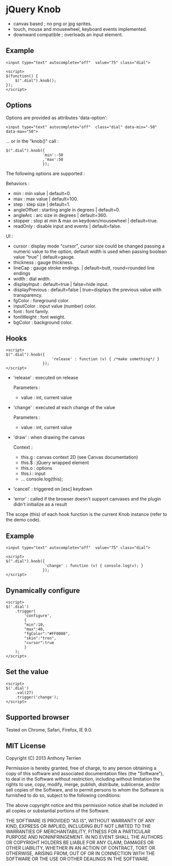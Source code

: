 # jQuery Knob

- canvas based ; no png or jpg sprites.
- touch, mouse and mousewheel, keyboard events implemented.
- downward compatible ; overloads an input element.

## Example

    <input type="text" autocomplete="off"  value="75" class="dial">

    <script>
    $(function() {
        $(".dial").knob();
    });
    </script>

## Options

Options are provided as attributes 'data-option':

    <input type="text" autocomplete="off"  class="dial" data-min="-50" data-max="50">

... or in the "knob()" call :

    $(".dial").knob({
                    'min':-50
                    ,'max':50
                    });

The following options are supported :

Behaviors :

- min : min value | default=0.
- max : max value | default=100.
- step : step size | default=1.
- angleOffset : starting angle in degrees | default=0.
- angleArc : arc size in degrees | default=360.
- stopper : stop at min & max on keydown/mousewheel | default=true.
- readOnly : disable input and events | default=false.

UI :

- cursor : display mode "cursor", cursor size could be changed passing a numeric value to the option, default width is used when passing boolean value "true" | default=gauge.
- thickness : gauge thickness.
- lineCap : gauge stroke endings. | default=butt, round=rounded line endings
- width : dial width.
- displayInput : default=true | false=hide input.
- displayPrevious : default=false | true=displays the previous value with transparency.
- fgColor : foreground color.
- inputColor : input value (number) color.
- font : font family.
- fontWeight : font weight.
- bgColor : background color.

## Hooks

    <script>
    $(".dial").knob({
                        'release' : function (v) { /*make something*/ }
                    });
    </script>

- 'release' : executed on release

  Parameters :

  - value : int, current value

- 'change' : executed at each change of the value

  Parameters :

  - value : int, current value

- 'draw' : when drawing the canvas

  Context :

  - this.g : canvas context 2D (see Canvas documentation)
  - this.$ : jQuery wrapped element
  - this.o : options
  - this.i : input
  - ... console.log(this);

- 'cancel' : triggered on [esc] keydown

- 'error' : called if the browser doesn't support canvases and the plugin didn't initialize as a result

The scope (this) of each hook function is the current Knob instance (refer to the demo code).

## Example

    <input type="text" autocomplete="off"  value="75" class="dial">

    <script>
    $(".dial").knob({
                     'change' : function (v) { console.log(v); }
                    });
    </script>

## Dynamically configure

    <script>
    $('.dial')
        .trigger(
            'configure',
            {
            "min":10,
            "max":40,
            "fgColor":"#FF0000",
            "skin":"tron",
            "cursor":true
            }
        );
    </script>

## Set the value

    <script>
    $('.dial')
        .val(27)
        .trigger('change');
    </script>

## Supported browser

Tested on Chrome, Safari, Firefox, IE 9.0.

## MIT License

Copyright (C) 2013 Anthony Terrien

Permission is hereby granted, free of charge, to any person obtaining a copy of
this software and associated documentation files (the "Software"), to deal in
the Software without restriction, including without limitation the rights to
use, copy, modify, merge, publish, distribute, sublicense, and/or sell copies of
the Software, and to permit persons to whom the Software is furnished to do so,
subject to the following conditions:

The above copyright notice and this permission notice shall be included in all
copies or substantial portions of the Software.

THE SOFTWARE IS PROVIDED "AS IS", WITHOUT WARRANTY OF ANY KIND, EXPRESS OR
IMPLIED, INCLUDING BUT NOT LIMITED TO THE WARRANTIES OF MERCHANTABILITY, FITNESS
FOR A PARTICULAR PURPOSE AND NONINFRINGEMENT. IN NO EVENT SHALL THE AUTHORS OR
COPYRIGHT HOLDERS BE LIABLE FOR ANY CLAIM, DAMAGES OR OTHER LIABILITY, WHETHER
IN AN ACTION OF CONTRACT, TORT OR OTHERWISE, ARISING FROM, OUT OF OR IN
CONNECTION WITH THE SOFTWARE OR THE USE OR OTHER DEALINGS IN THE SOFTWARE.
